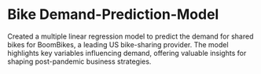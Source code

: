 # Bike Demand-Prediction-Model
Created a multiple linear regression model to predict the demand for shared bikes for BoomBikes, a leading US bike-sharing provider. The model highlights key variables influencing demand, offering valuable insights for shaping post-pandemic business strategies.
